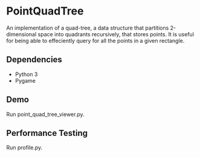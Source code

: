 PointQuadTree
=============
An implementation of a quad-tree, a data structure that partitions 2-dimensional space into quadrants recursively, that stores points.
It is useful for being able to effeciently query for all the points in a given rectangle.

Dependencies
------------
* Python 3
* Pygame

Demo
----
Run point_quad_tree_viewer.py.

Performance Testing
-------------------
Run profile.py.
